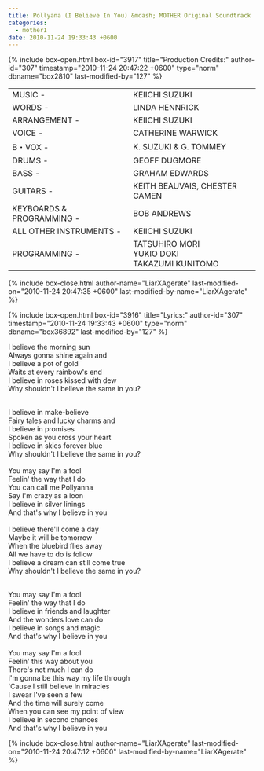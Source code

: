 ```yaml
---
title: Pollyana (I Believe In You) &mdash; MOTHER Original Soundtrack
categories:
  - mother1
date: 2010-11-24 19:33:43 +0600
---
```

{% include box-open.html box-id="3917" title="Production Credits:" author-id="307" timestamp="2010-11-24 20:47:22 +0600" type="norm" dbname="box2810" last-modified-by="127" %}
<table align="center">
<tr>
<td>MUSIC -</td>
<td>KEIICHI SUZUKI</td>
</tr>
<tr>
<td>WORDS -</td>
<td>LINDA HENNRICK</td>
</tr>
<tr>
<td>ARRANGEMENT -</td>
<td>KEIICHI SUZUKI</td>
</tr>
<tr>
<td>VOICE -</td>
<td>CATHERINE WARWICK</td>
</tr>
<tr>
<td>B・VOX -</td>
<td>K. SUZUKI & G. TOMMEY</td>
</tr>
<tr>
<td>DRUMS -</td>
<td>GEOFF DUGMORE</td>
</tr>
<tr>
<td>BASS -</td>
<td>GRAHAM EDWARDS</td>
</tr>
<tr>
<td>GUITARS -</td>
<td>KEITH BEAUVAIS, CHESTER CAMEN</td>
</tr>
<tr>
<td>KEYBOARDS & PROGRAMMING -</td>
<td>BOB ANDREWS</td>
</tr>
<tr>
<td>ALL OTHER INSTRUMENTS -</td>
<td>KEIICHI SUZUKI</td>
</tr>
<tr>
<td>PROGRAMMING -</td>
<td>TATSUHIRO MORI <br />
YUKIO DOKI<br />
TAKAZUMI KUNITOMO</td>
</tr>
</table>
{% include box-close.html author-name="LiarXAgerate" last-modified-on="2010-11-24 20:47:35 +0600" last-modified-by-name="LiarXAgerate" %}

{% include box-open.html box-id="3916" title="Lyrics:" author-id="307" timestamp="2010-11-24 19:33:43 +0600" type="norm" dbname="box36892" last-modified-by="127" %}
<p>
I believe the morning sun <br />
Always gonna shine again and<br />
I believe a pot of gold<br />
Waits at every rainbow's end<br />
I believe in roses kissed with dew<br />
Why shouldn't I believe the same in you?<br /><br />

I believe in make-believe<br />
Fairy tales and lucky charms and<br />
I believe in promises<br />
Spoken as you cross your heart<br />
I believe in skies forever blue<br />
Why shouldn't I believe the same in you?<br />
<br />
You may say I'm a fool<br />
Feelin' the way that I do<br />
You can call me Pollyanna<br />
Say I'm crazy as a loon<br />
I believe in silver linings<br />
And that's why I believe in you<br />
<br />
I believe there'll come a day<br />
Maybe it will be tomorrow<br />
When the bluebird flies away<br />
All we have to do is follow<br />
I believe a dream can still come true<br />
Why shouldn't I believe the same in you?<br /><br />

You may say I'm a fool<br />
Feelin' the way that I do<br />
I believe in friends and laughter<br />
And the wonders love can do<br />
I believe in songs and magic<br />
And that's why I believe in you<br />
<br />
You may say I'm a fool<br />
Feelin' this way about you<br />
There's not much I can do<br />
I'm gonna be this way my life through<br />
'Cause I still believe in miracles<br />
I swear I've seen a few<br />
And the time will surely come<br />
When you can see my point of view<br />
I believe in second chances<br />
And that's why I believe in you<br />
</p>
{% include box-close.html author-name="LiarXAgerate" last-modified-on="2010-11-24 20:47:12 +0600" last-modified-by-name="LiarXAgerate" %}
